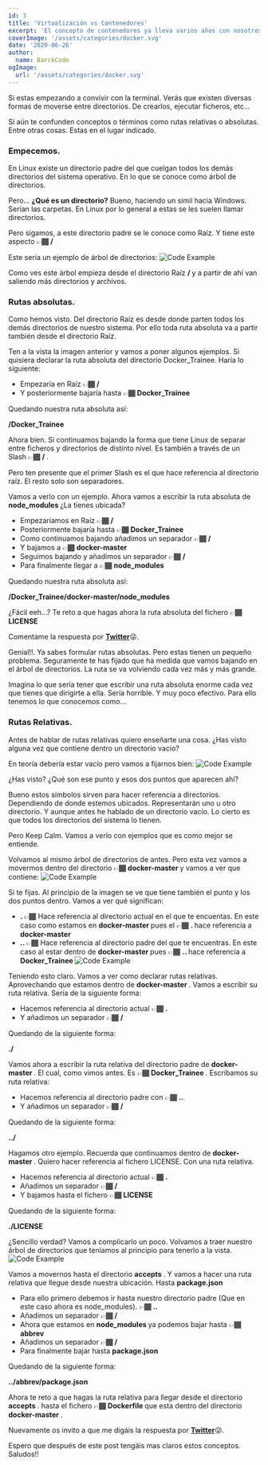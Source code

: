 ```yaml
---
id: 3
title: 'Virtualización vs Contenedores'
excerpt: 'El concepto de contenedores ya lleva varios años con nosotros. Pero, ¿sabes en qué se diferencia de una maquina virtual?. En este post te lo contamos'
coverImage: '/assets/categories/docker.svg'
date: '2020-06-26'
author:
  name: BarckCode
ogImage:
  url: '/assets/categories/docker.svg'
---
```


Si estas empezando a convivir con la terminal. Verás que existen diversas formas de moverse entre directorios. De crearlos, ejecutar ficheros, etc...

Si aún te confunden conceptos o términos como rutas relativas o absolutas. Entre otras cosas. Estas en el lugar indicado.

### Empecemos.
En Linux existe un directorio padre del que cuelgan todos los demás directorios del sistema operativo. En lo que se conoce como árbol de directorios.

Pero... <strong>¿Qué es un directorio?</strong> Bueno, haciendo un simil hacia Windows. Serían las carpetas. En Linux por lo general a estas se les suelen llamar directorios.

Pero sigamos, a este directorio padre se le conoce como Raíz. Y tiene este aspecto 👉🏾<strong> / </strong>

Este sería un ejemplo de árbol de directorios:
<img>![Code Example](/assets/blog/paths-linux/tree-directory.png)</img>

Como ves este árbol empieza desde el directorio Raíz <strong> / </strong> y a partir de ahí van saliendo más directorios y archivos.

### Rutas absolutas.
Como hemos visto. Del directorio Raíz es desde donde parten todos los demás directorios de nuestro sistema. Por ello toda ruta absoluta va a partir también desde el directorio Raíz.

Ten a la vista la imagen anterior y vamos a poner algunos ejemplos.
Si quisiera declarar la ruta absoluta del directorio Docker_Trainee. Haría lo siguiente:
- Empezaría en Raíz 👉🏾<strong> / </strong>
- Y posteriormente bajaría hasta 👉🏾<strong> Docker_Trainee </strong>

Quedando nuestra ruta absoluta así:

<strong> /Docker_Trainee </strong>

Ahora bien. Si continuamos bajando la forma que tiene Linux de separar entre ficheros y directorios de distinto nivel. Es también a través de un Slash 👉🏾<strong> / </strong>.

Pero ten presente que el primer Slash es el que hace referencia al directorio raíz. El resto solo son separadores.

Vamos a verlo con un ejemplo. Ahora vamos a escribir la ruta absoluta de <strong> node_modules </strong> ¿La tienes ubicada?
- Empezaríamos en Raíz 👉🏾<strong> / </strong>
- Posteriormente bajaría hasta 👉🏾<strong> Docker_Trainee </strong>
- Como continuamos bajando añadimos un separador 👉🏾<strong> / </strong>
- Y bajamos a 👉🏾<strong> docker-master </strong>
- Seguimos bajando y añadimos un separador 👉🏾<strong> / </strong>
- Para finalmente llegar a 👉🏾 <strong> node_modules </strong>

Quedando nuestra ruta absoluta así:

<strong>/Docker_Trainee/docker-master/node_modules</strong>

¿Fácil eeh...? Te reto a que hagas ahora la ruta absoluta del fichero 👉🏾<strong> LICENSE </strong>

Comentame la respuesta por [<strong>Twitter</strong>](https://twitter.com/barckcode)😜.

Genial!!. Ya sabes formular rutas absolutas. Pero estas tienen un pequeño problema. Seguramente te has fijado que ha medida que vamos bajando en el árbol de directorios. La ruta se va volviendo cada vez más y más grande.

Imagina lo que sería tener que escribir una ruta absoluta enorme cada vez que tienes que dirigirte a ella. Sería horrible. Y muy poco efectivo. Para ello tenemos lo que conocemos como...

### Rutas Relativas.
Antes de hablar de rutas relativas quiero enseñarte una cosa. ¿Has visto alguna vez que contiene dentro un directorio vacío?

En teoría debería estar vacío pero vamos a fijarnos bien:
<img>![Code Example](/assets/blog/paths-linux/link-points.png)</img>

¿Has visto? ¿Qué son ese punto y esos dos puntos que aparecen ahí?

Bueno estos símbolos sirven para hacer referencia a directorios. Dependiendo de donde estemos ubicados. Representarán uno u otro directorio. Y aunque antes he hablado de un directorio vacío. Lo cierto es que todos los directorios del sistema lo tienen.

Pero Keep Calm. Vamos a verlo con ejemplos que es como mejor se entiende.

Volvamos al mismo árbol de directorios de antes. Pero esta vez vamos a movermos dentro del directorio 👉🏾<strong> docker-master </strong> y vamos a ver que contiene:
<img>![Code Example](/assets/blog/paths-linux/docker-master.png)</img>

Si te fijas. Al principio de la imagen se ve que tiene también el punto y los dos puntos dentro. Vamos a ver qué significan:
- <strong> . </strong> 👉🏾 Hace referencia al directorio actual en el que te encuentas. En este caso como estamos en <strong> docker-master </strong> pues el 👉🏾 <strong> . </strong> hace referencia a <strong> docker-master </strong>
- <strong> .. </strong> 👉🏾 Hace referencia al directorio padre del que te encuentras. En este caso al estar dentro de <strong> docker-master </strong> pues 👉🏾 <strong> .. </strong> hace referencia a <strong> Docker_Trainee </strong>
<img>![Code Example](/assets/blog/paths-linux/father-son.png)</img>

Teniendo esto claro. Vamos a ver como declarar rutas relativas. Aprovechando que estamos dentro de <strong> docker-master </strong>. Vamos a escribir su ruta relativa. Sería de la siguiente forma:
- Hacemos referencia al directorio actual 👉🏾<strong> . </strong>
- Y añadimos un separador 👉🏾<strong> / </strong>

Quedando de la siguiente forma:

<strong> ./ </strong>

Vamos ahora a escribir la ruta relativa del directorio padre de <strong> docker-master </strong>. El cual, como vimos antes. Es 👉🏾<strong> Docker_Trainee </strong>. Escribamos su ruta relativa:
- Hacemos referencia al directorio padre con 👉🏾<strong> .. </strong>
- Y añadimos un separador 👉🏾<strong> / </strong>

Quedando de la siguiente forma:

<strong> ../ </strong>

Hagamos otro ejemplo. Recuerda que continuamos dentro de <strong> docker-master
</strong>. Quiero hacer referencia al fichero LICENSE. Con una ruta relativa.
- Hacemos referencia al directorio actual 👉🏾<strong> . </strong>
- Añadimos un separador 👉🏾<strong> / </strong>
- Y bajamos hasta el fichero 👉🏾<strong> LICENSE </strong>

Quedando de la siguiente forma:

<strong> ./LICENSE </strong>

¿Sencillo verdad? Vamos a complicarlo un poco. Volvamos a traer nuestro árbol de directorios que teníamos al principio para tenerlo a la vista.
<img>![Code Example](/assets/blog/paths-linux/tree-directory.png)</img>

Vamos a movernos hasta el directorio <strong> accepts
</strong>.
Y vamos a hacer una ruta relativa que llegue desde nuestra ubicación. Hasta <strong> package.json </strong>
- Para ello primero debemos ir hasta nuestro directorio padre (Que en este caso ahora es node_modules). 👉🏾<strong> .. </strong>
- Añadimos un separador 👉🏾<strong> / </strong>
- Ahora que estamos en <strong> node_modules </strong> ya podemos bajar hasta 👉🏾 <strong> abbrev </strong>
- Añadimos un separador 👉🏾<strong> / </strong>
- Para finalmente bajar hasta <strong> package.json </strong>

Quedando de la siguiente forma:

<strong> ../abbrev/package.json </strong>

Ahora te reto a que hagas la ruta relativa para llegar desde el directorio <strong> accepts </strong>. hasta el fichero 👉🏾<strong> Dockerfile </strong> que esta dentro del directorio <strong> docker-master </strong>.

Nuevamente os invito a que me digáis la respuesta por [<strong>Twitter</strong>](https://twitter.com/barckcode)😜.

Espero que después de este post tengáis mas claros estos conceptos. Saludos!!